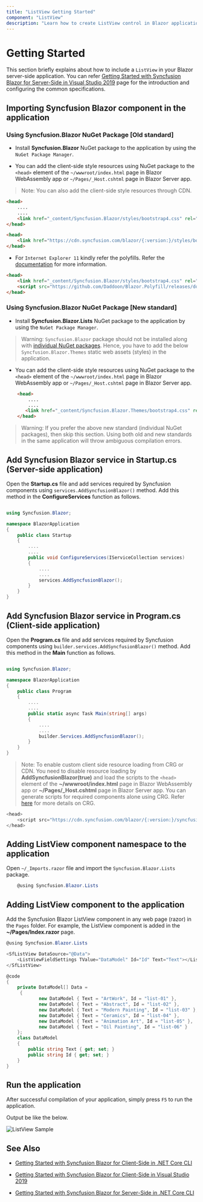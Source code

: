 ```yaml
---
title: "ListView Getting Started"
component: "ListView"
description: "Learn how to create ListView control in Blazor application."
---
```


<!-- markdownlint-disable MD024 -->

# Getting Started

This section briefly explains about how to include a `ListView` in your Blazor server-side application. You can refer
[Getting Started with Syncfusion Blazor for Server-Side in Visual Studio 2019](https://blazor.syncfusion.com/documentation/getting-started/server-side-blazor/) page for the introduction and configuring the common specifications.

## Importing Syncfusion Blazor component in the application

### Using Syncfusion.Blazor NuGet Package [Old standard]

* Install **Syncfusion.Blazor** NuGet package to the application by using the `NuGet Package Manager`.

* You can add the client-side style resources using NuGet package to the `<head>` element of the `~/wwwroot/index.html` page in Blazor WebAssembly app or `~/Pages/_Host.cshtml` page in Blazor Server app.
>Note: You can also add the client-side style resources through CDN.

```html
<head>
    ....
    ....
    <link href="_content/Syncfusion.Blazor/styles/bootstrap4.css" rel="stylesheet" />
</head>
```

```html
<head>
    <link href="https://cdn.syncfusion.com/blazor/{:version:}/styles/bootstrap4.css" rel="stylesheet" />
</head>

```

* For `Internet Explorer 11` kindly refer the polyfills. Refer the [documentation](https://blazor.syncfusion.com/documentation/common/how-to/render-blazor-server-app-in-ie/) for more information.

```html
<head>
    <link href="_content/Syncfusion.Blazor/styles/bootstrap4.css" rel="stylesheet" />
    <script src="https://github.com/Daddoon/Blazor.Polyfill/releases/download/3.0.1/blazor.polyfill.min.js"></script>
</head>
```

### Using Syncfusion.Blazor NuGet Package [New standard]

* Install **Syncfusion.Blazor.Lists** NuGet package to the application by using the `NuGet Package Manager`.

> Warning: `Syncfusion.Blazor` package should not be installed along with [individual NuGet packages](https://blazor.syncfusion.com/documentation/nuget-packages/). Hence, you have to add the below `Syncfusion.Blazor.Themes` static web assets (styles) in the application.

* You can add the client-side style resources using NuGet package to the `<head>` element of the `~/wwwroot/index.html` page in Blazor WebAssembly app or `~/Pages/_Host.cshtml` page in Blazor Server app.

```html
    <head>
        ....
        ....
       <link href="_content/Syncfusion.Blazor.Themes/bootstrap4.css" rel="stylesheet" />
    </head>
```

> Warning: If you prefer the above new standard (individual NuGet packages), then skip this section. Using both old and new standards in the same application will throw ambiguous compilation errors.

## Add Syncfusion Blazor service in Startup.cs (Server-side application)

Open the **Startup.cs** file and add services required by Syncfusion components using `services.AddSyncfusionBlazor()` method. Add this method in the **ConfigureServices** function as follows.

```csharp

using Syncfusion.Blazor;

namespace BlazorApplication
{
    public class Startup
    {
        ....
        ....
        public void ConfigureServices(IServiceCollection services)
        {
            ....
            ....
            services.AddSyncfusionBlazor();
        }
    }
}

```

## Add Syncfusion Blazor service in Program.cs (Client-side application)

Open the **Program.cs** file and add services required by Syncfusion components using `builder.services.AddSyncfusionBlazor()` method. Add this method in the **Main** function as follows.

```csharp

using Syncfusion.Blazor;

namespace BlazorApplication
{
    public class Program
    {
        ....
        ....
        public static async Task Main(string[] args)
        {
            ....
            ....
            builder.Services.AddSyncfusionBlazor();
        }
    }
}

```

>Note: To enable custom client side resource loading from CRG or CDN. You need to disable resource loading by **AddSyncfusionBlazor(true)** and load the scripts to the `<head>` element of the **~/wwwroot/index.html** page in Blazor WebAssembly app or **~/Pages/_Host.cshtml** page in Blazor Server app. You can generate scripts for required components alone using CRG. Refer [here](https://blazor.syncfusion.com/documentation/common/custom-resource-generator/) for more details on CRG.

```csharp
<head>
    <script src="https://cdn.syncfusion.com/blazor/{:version:}/syncfusion-blazor.min.js"></script>
</head>
```

## Adding ListView component namespace to the application

Open `~/_Imports.razor` file and import the `Syncfusion.Blazor.Lists` package.

```csharp
    @using Syncfusion.Blazor.Lists
```

## Adding ListView component to the application

Add the Syncfusion Blazor ListView component in any web page (razor) in the `Pages` folder. For example, the ListView component is added in the **~/Pages/Index.razor** page.

```csharp
@using Syncfusion.Blazor.Lists

<SfListView DataSource="@Data">
    <ListViewFieldSettings TValue="DataModel" Id="Id" Text="Text"></ListViewFieldSettings>
</SfListView>

@code
{
    private DataModel[] Data =
     {
            new DataModel { Text = "ArtWork", Id = "list-01" },
            new DataModel { Text = "Abstract", Id = "list-02" },
            new DataModel { Text = "Modern Painting", Id = "list-03" },
            new DataModel { Text = "Ceramics", Id = "list-04" },
            new DataModel { Text = "Animation Art", Id = "list-05" },
            new DataModel { Text = "Oil Painting", Id = "list-06" }
    };
    class DataModel
    {
        public string Text { get; set; }
        public string Id { get; set; }
    }
}

```

## Run the application

After successful compilation of your application, simply press `F5` to run the application.

Output be like the below.

![ListView Sample](./images/listview.png)

## See Also

* [Getting Started with Syncfusion Blazor for Client-Side in .NET Core CLI](https://blazor.syncfusion.com/documentation/getting-started/blazor-webassembly-dotnet-cli/)

* [Getting Started with Syncfusion Blazor for Client-Side in Visual Studio 2019](https://blazor.syncfusion.com/documentation/getting-started/blazor-webassembly/)

* [Getting Started with Syncfusion Blazor for Server-Side in .NET Core CLI](https://blazor.syncfusion.com/documentation/getting-started/server-side-blazor-dotnet-cli/)